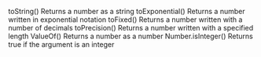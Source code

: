 toString()	Returns a number as a string
toExponential()	Returns a number written in exponential notation
toFixed()	Returns a number written with a number of decimals
toPrecision()	Returns a number written with a specified length
ValueOf()	Returns a number as a number
Number.isInteger()	Returns true if the argument is an integer